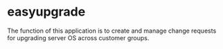# easyupgrade
The function of this application is to create and manage change requests for upgrading server OS across customer groups.
